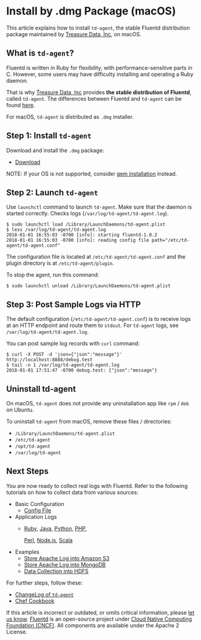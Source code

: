 # Install by .dmg Package \(macOS\)

This article explains how to install `td-agent`, the stable Fluentd distribution package maintained by [Treasure Data, Inc](https://www.treasuredata.com/), on macOS.

## What is `td-agent`?

Fluentd is written in Ruby for flexibility, with performance-sensitive parts in C. However, some users may have difficulty installing and operating a Ruby daemon.

That is why [Treasure Data, Inc](http://www.treasuredata.com/) provides **the stable distribution of Fluentd**, called `td-agent`. The differences between Fluentd and `td-agent` can be found [here](https://www.fluentd.org/faqs).

For macOS, `td-agent` is distributed as `.dmg` installer.

## Step 1: Install `td-agent`

Download and install the `.dmg` package:

* [Download](https://td-agent-package-browser.herokuapp.com/3/macosx)

NOTE: If your OS is not supported, consider [gem installation](install-by-gem.md) instead.

## Step 2: Launch `td-agent`

Use `launchctl` command to launch `td-agent`. Make sure that the daemon is started correctly. Checks logs \(`/var/log/td-agent/td-agent.log`\).

```text
$ sudo launchctl load /Library/LaunchDaemons/td-agent.plist
$ less /var/log/td-agent/td-agent.log
2018-01-01 16:55:03 -0700 [info]: starting fluentd-1.0.2
2018-01-01 16:55:03 -0700 [info]: reading config file path="/etc/td-agent/td-agent.conf"
```

The configuration file is located at `/etc/td-agent/td-agent.conf` and the plugin directory is at `/etc/td-agent/plugin`.

To stop the agent, run this command:

```text
$ sudo launchctl unload /Library/LaunchDaemons/td-agent.plist
```

## Step 3: Post Sample Logs via HTTP

The default configuration \(`/etc/td-agent/td-agent.conf`\) is to receive logs at an HTTP endpoint and route them to `stdout`. For `td-agent` logs, see `/var/log/td-agent/td-agent.log`.

You can post sample log records with `curl` command:

```text
$ curl -X POST -d 'json={"json":"message"}' http://localhost:8888/debug.test
$ tail -n 1 /var/log/td-agent/td-agent.log
2018-01-01 17:51:47 -0700 debug.test: {"json":"message"}
```

## Uninstall td-agent

On macOS, `td-agent` does not provide any uninstallation app like `rpm` / `deb` on Ubuntu.

To uninstall `td-agent` from macOS, remove these files / directories:

* `/Library/LaunchDaemons/td-agent.plist`
* `/etc/td-agent`
* `/opt/td-agent`
* `/var/log/td-agent`

## Next Steps

You are now ready to collect real logs with Fluentd. Refer to the following tutorials on how to collect data from various sources:

* Basic Configuration
  * [Config File](../configuration/config-file.md)
* Application Logs
  * [Ruby](../language-bindings/ruby.md), [Java](../language-bindings/java.md), [Python](../language-bindings/python.md), [PHP](../language-bindings/php.md),

    [Perl](../language-bindings/perl.md), [Node.js](../language-bindings/nodejs.md), [Scala](../language-bindings/scala.md)
* Examples
  * [Store Apache Log into Amazon S3](../how-to-guides/apache-to-s3.md)
  * [Store Apache Log into MongoDB](../how-to-guides/apache-to-mongodb.md)
  * [Data Collection into HDFS](../how-to-guides/http-to-hdfs.md)

For further steps, follow these:

* [ChangeLog of `td-agent`](https://docs.treasuredata.com/display/public/PD/The+td-agent+Change+Log)
* [Chef Cookbook](https://github.com/treasure-data/chef-td-agent/)

If this article is incorrect or outdated, or omits critical information, please [let us know](https://github.com/fluent/fluentd-docs-gitbook/issues?state=open). [Fluentd](http://www.fluentd.org/) is an open-source project under [Cloud Native Computing Foundation \(CNCF\)](https://cncf.io/). All components are available under the Apache 2 License.

